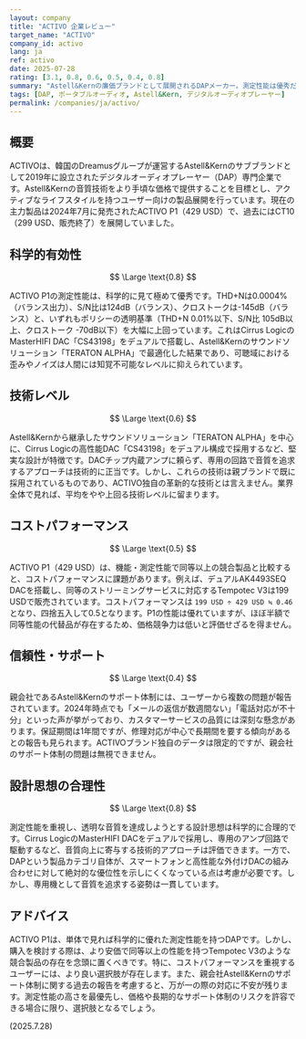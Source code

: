 ```yaml
---
layout: company
title: "ACTIVO 企業レビュー"
target_name: "ACTIVO"
company_id: activo
lang: ja
ref: activo
date: 2025-07-28
rating: [3.1, 0.8, 0.6, 0.5, 0.4, 0.8]
summary: "Astell&Kernの廉価ブランドとして展開されるDAPメーカー。測定性能は優秀だが、より安価な競合の存在によりコストパフォーマンスとサポート体制に課題あり。"
tags: [DAP, ポータブルオーディオ, Astell&Kern, デジタルオーディオプレーヤー]
permalink: /companies/ja/activo/
---
```


## 概要

ACTIVOは、韓国のDreamusグループが運営するAstell&Kernのサブブランドとして2019年に設立されたデジタルオーディオプレーヤー（DAP）専門企業です。Astell&Kernの音質技術をより手頃な価格で提供することを目標とし、アクティブなライフスタイルを持つユーザー向けの製品展開を行っています。現在の主力製品は2024年7月に発売されたACTIVO P1（429 USD）で、過去にはCT10（299 USD、販売終了）を展開していました。

## 科学的有効性

$$ \Large \text{0.8} $$

ACTIVO P1の測定性能は、科学的に見て極めて優秀です。THD+Nは0.0004%（バランス出力）、S/N比は124dB（バランス）、クロストークは-145dB（バランス）と、いずれもポリシーの透明基準（THD+N 0.01%以下、S/N比 105dB以上、クロストーク -70dB以下）を大幅に上回っています。これはCirrus LogicのMasterHIFI DAC「CS43198」をデュアルで搭載し、Astell&Kernのサウンドソリューション「TERATON ALPHA」で最適化した結果であり、可聴域における歪みやノイズは人間には知覚不可能なレベルに抑えられています。

## 技術レベル

$$ \Large \text{0.6} $$

Astell&Kernから継承したサウンドソリューション「TERATON ALPHA」を中心に、Cirrus Logicの高性能DAC「CS43198」をデュアル構成で採用するなど、堅実な設計が特徴です。DACチップ内蔵アンプに頼らず、専用の回路で音質を追求するアプローチは技術的に正当です。しかし、これらの技術は親ブランドで既に採用されているものであり、ACTIVO独自の革新的な技術とは言えません。業界全体で見れば、平均をやや上回る技術レベルに留まります。

## コストパフォーマンス

$$ \Large \text{0.5} $$

ACTIVO P1（429 USD）は、機能・測定性能で同等以上の競合製品と比較すると、コストパフォーマンスに課題があります。例えば、デュアルAK4493SEQ DACを搭載し、同等のストリーミングサービスに対応するTempotec V3は199 USDで販売されています。コストパフォーマンスは `199 USD ÷ 429 USD ≒ 0.46` となり、四捨五入して0.5となります。P1の性能は優れていますが、ほぼ半額で同等性能の代替品が存在するため、価格競争力は低いと評価せざるを得ません。

## 信頼性・サポート

$$ \Large \text{0.4} $$

親会社であるAstell&Kernのサポート体制には、ユーザーから複数の問題が報告されています。2024年時点でも「メールの返信が数週間ない」「電話対応が不十分」といった声が挙がっており、カスタマーサービスの品質には深刻な懸念があります。保証期間は1年間ですが、修理対応が中心で長期間を要する傾向があるとの報告も見られます。ACTIVOブランド独自のデータは限定的ですが、親会社のサポート体制の問題は無視できません。

## 設計思想の合理性

$$ \Large \text{0.8} $$

測定性能を重視し、透明な音質を達成しようとする設計思想は科学的に合理的です。Cirrus LogicのMasterHIFI DACをデュアルで採用し、専用のアンプ回路で駆動するなど、音質向上に寄与する技術的アプローチは評価できます。一方で、DAPという製品カテゴリ自体が、スマートフォンと高性能な外付けDACの組み合わせに対して絶対的な優位性を示しにくくなっている点は考慮が必要です。しかし、専用機として音質を追求する姿勢は一貫しています。

## アドバイス

ACTIVO P1は、単体で見れば科学的に優れた測定性能を持つDAPです。しかし、購入を検討する際は、より安価で同等以上の性能を持つTempotec V3のような競合製品の存在を念頭に置くべきです。特に、コストパフォーマンスを重視するユーザーには、より良い選択肢が存在します。また、親会社Astell&Kernのサポート体制に関する過去の報告を考慮すると、万が一の際の対応に不安が残ります。測定性能の高さを最優先し、価格や長期的なサポート体制のリスクを許容できる場合に限り、選択肢となるでしょう。

(2025.7.28)
